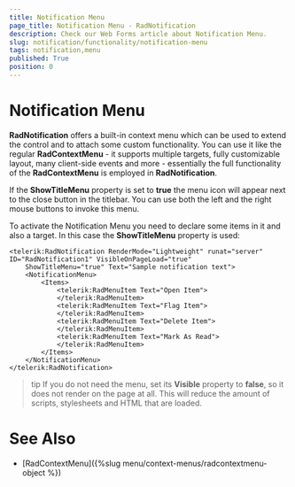 ```yaml
---
title: Notification Menu
page_title: Notification Menu - RadNotification
description: Check our Web Forms article about Notification Menu.
slug: notification/functionality/notification-menu
tags: notification,menu
published: True
position: 0
---
```


# Notification Menu




**RadNotification** offers a built-in context menu which can be used to extend the control and to attach some custom functionality. You can use it like the regular **RadContextMenu** - it supports multiple targets, fully customizable layout, many client-side events and more - essentially the full functionality of the **RadContextMenu** is employed in **RadNotification**.

If the **ShowTitleMenu** property is set to **true** the menu icon will appear next to the close button in the titlebar. You can use both the left and the right mouse buttons to invoke this menu.

To activate the Notification Menu you need to declare some items in it and also a target. In this case the **ShowTitleMenu** property is used:

````ASP.NET
<telerik:RadNotification RenderMode="Lightweight" runat="server" ID="RadNotification1" VisibleOnPageLoad="true"
    ShowTitleMenu="true" Text="Sample notification text">
    <NotificationMenu>
        <Items>
            <telerik:RadMenuItem Text="Open Item">
            </telerik:RadMenuItem>
            <telerik:RadMenuItem Text="Flag Item">
            </telerik:RadMenuItem>
            <telerik:RadMenuItem Text="Delete Item">
            </telerik:RadMenuItem>
            <telerik:RadMenuItem Text="Mark As Read">
            </telerik:RadMenuItem>
        </Items>
    </NotificationMenu>
</telerik:RadNotification>
````

>tip If you do not need the menu, set its **Visible** property to **false**, so it does not render on the page at all. This will reduce the amount of scripts, stylesheets and HTML that are loaded.



# See Also
* [RadContextMenu]({%slug menu/context-menus/radcontextmenu-object %})
